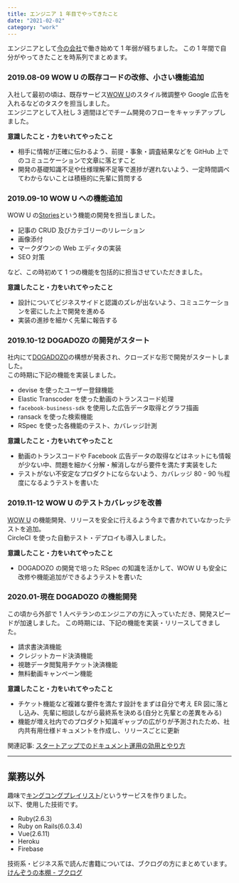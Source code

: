 ```yaml
---
title: エンジニア 1 年目でやってきたこと
date: "2021-02-02"
category: "work"
---
```


エンジニアとして[今の会社](https://www.exest.jp/)で働き始めて 1 年弱が経ちました。
この 1 年間で自分がやってきたことを時系列でまとめます。

### 2019.08-09 WOW U の既存コードの改修、小さい機能追加

入社して最初の頃は、既存サービス[WOW U](https://www.wowu.jp/)のスタイル微調整や Google 広告を入れるなどのタスクを担当しました。  
エンジニアとして入社し 3 週間ほどでチーム開発のフローをキャッチアップしました。

**意識したこと・力をいれてやったこと**

- 相手に情報が正確に伝わるよう、前提・事象・調査結果などを GitHub 上でのコミュニケーションで文章に落とすこと
- 開発の基礎知識不足や仕様理解不足等で進捗が遅れないよう、一定時間調べてわからないことは積極的に先輩に質問する

### 2019.09-10 WOW U への機能追加

WOW U の[Stories](https://www.wowu.jp/stories?locale=ja)という機能の開発を担当しました。

- 記事の CRUD 及びカテゴリーのリレーション
- 画像添付
- マークダウンの Web エディタの実装
- SEO 対策

など、この時初めて 1 つの機能を包括的に担当させていただきました。

**意識したこと・力をいれてやったこと**

- 設計についてビジネスサイドと認識のズレが出ないよう、コミュニケーションを密にした上で開発を進める
- 実装の進捗を細かく先輩に報告する

### 2019.10-12 DOGADOZO の開発がスタート

社内にて[DOGADOZO](http://dogadozo.com/)の構想が発表され、クローズドな形で開発がスタートしました。  
この時期に下記の機能を実装しました。

- devise を使ったユーザー登録機能
- Elastic Transcoder を使った動画のトランスコード処理
- `facebook-business-sdk` を使用した広告データ取得とグラフ描画
- ransack を使った検索機能
- RSpec を使った各機能のテスト、カバレッジ計測

**意識したこと・力をいれてやったこと**

- 動画のトランスコードや Facebook 広告データの取得などはネットにも情報が少ない中、問題を細かく分解・解消しながら要件を満たす実装をした
- テストがない不安定なプロダクトにならないよう、カバレッジ 80 - 90 ％程度になるようテストを書いた

### 2019.11-12 WOW U のテストカバレッジを改善

[WOW U](https://www.wowu.jp/) の機能開発、リリースを安全に行えるよう今まで書かれていなかったテストを追加。  
CircleCI を使った自動テスト・デプロイも導入しました。

**意識したこと・力をいれてやったこと**

- DOGADOZO の開発で培った RSpec の知識を活かして、WOW U も安全に改修や機能追加ができるようテストを書いた

### 2020.01-現在 DOGADOZO の機能開発

この頃から外部で 1 人ベテランのエンジニアの方に入っていただき、開発スピードが加速しました。
この時期には、下記の機能を実装・リリースしてきました。

- 請求書決済機能
- クレジットカード決済機能
- 視聴データ閲覧用チケット決済機能
- 無料動画キャンペーン機能

**意識したこと・力をいれてやったこと**

- チケット機能など複雑な要件を満たす設計をまずは自分で考え ER 図に落とし込み、先輩に相談しながら最終系を決める(自分と先輩との差異をみる)
- 機能が増え社内でのプロダクト知識ギャップの広がりが予測されたため、社内共有用仕様ドキュメントを作成し、リリースごとに更新

関連記事: [スタートアップでのドキュメント運用の効用とやり方](https://kenzoblog.vercel.app/posts/startup-doc)

---

## 業務以外

趣味で[キングコングプレイリスト](https://playlist-2bf49.web.app)/というサービスを作りました。  
以下、使用した技術です。

- Ruby(2.6.3)
- Ruby on Rails(6.0.3.4)
- Vue(2.6.11)
- Heroku
- Firebase

技術系・ビジネス系で読んだ書籍については、ブクログの方にまとめています。  
[けんぞうの本棚 - ブクログ](https://booklog.jp/users/4165b902f43abd44)
